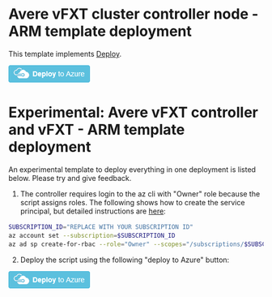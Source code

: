 # Avere vFXT cluster controller node - ARM template deployment

This template implements [Deploy](../../docs/jumpstart_deploy.md).

<a href="https://portal.azure.com/#create/Microsoft.Template/uri/https%3A%2F%2Fraw.githubusercontent.com%2FAzure%2FAvere%2Fmaster%2Fsrc%2Fvfxt%2Fazuredeploy.json" target="_blank">
<img src="https://raw.githubusercontent.com/Azure/azure-quickstart-templates/master/1-CONTRIBUTION-GUIDE/images/deploytoazure.png"/>
</a>

# Experimental: Avere vFXT controller and vFXT - ARM template deployment

An experimental template to deploy everything in one deployment is listed below.  Please try and give feedback.

1. The controller requires login to the az cli with "Owner" role because the script assigns roles.  The following shows how to create the service principal, but detailed instructions are [here](https://docs.microsoft.com/en-us/cli/azure/create-an-azure-service-principal-azure-cli?view=azure-cli-latest):

```bash
SUBSCRIPTION_ID="REPLACE WITH YOUR SUBSCRIPTION ID"
az account set --subscription=$SUBSCRIPTION_ID
az ad sp create-for-rbac --role="Owner" --scopes="/subscriptions/$SUBSCRIPTION_ID"
```

2. Deploy the script using the following "deploy to Azure" button:

<a href="https://portal.azure.com/#create/Microsoft.Template/uri/https%3A%2F%2Fraw.githubusercontent.com%2FAzure%2FAvere%2Fmaster%2Fsrc%2Fvfxt%2Fazuredeploy-auto.json" target="_blank">
<img src="https://raw.githubusercontent.com/Azure/azure-quickstart-templates/master/1-CONTRIBUTION-GUIDE/images/deploytoazure.png"/>
</a>